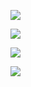 ![](R%20OPEN%20SCI_Blue.png)

![](R%20OPEN%20SCI_Green.png)

![](R%20OPEN%20SCI_Orange.png)

![](R%20OPEN%20SCI_Red.png)
